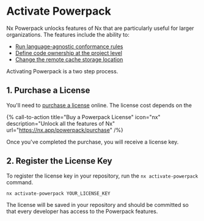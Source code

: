# Activate Powerpack

Nx Powerpack unlocks features of Nx that are particularly useful for larger organizations. The features include the ability to:

- [Run language-agnostic conformance rules](/features/powerpack/conformance)
- [Define code ownership at the project level](/features/powerpack/owners)
- [Change the remote cache storage location](/features/powerpack/custom-caching)

Activating Powerpack is a two step process.

## 1. Purchase a License

You'll need to [purchase a license](https://nx.app/powerpack/purchase) online. The license cost depends on the

{% call-to-action title="Buy a Powerpack License" icon="nx" description="Unlock all the features of Nx" url="https://nx.app/powerpack/purchase" /%}

Once you've completed the purchase, you will receive a license key.

## 2. Register the License Key

To register the license key in your repository, run the `nx activate-powerpack` command.

```shell
nx activate-powerpack YOUR_LICENSE_KEY
```

The license will be saved in your repository and should be committed so that every developer has access to the Powerpack features.
